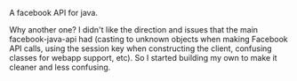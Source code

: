 A facebook API for java.

Why another one?  I didn't like the direction and issues that the main facebook-java-api had (casting to unknown objects when making Facebook API calls, using the session key when constructing the client, confusing classes for webapp support, etc). So I started building my own to make it cleaner and less confusing.